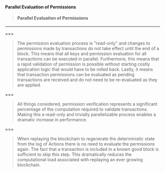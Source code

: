 #### Parallel Evaluation of Permissions

> #### Parallel Evaluation of Permissions

---

===

> The permission evaluation process is "read-only" and changes to permissions made by transactions do not take effect until the end of a block. This means that all keys and permission evaluation for all transactions can be executed in parallel. Furthermore, this means that a rapid validation of permission is possible without starting costly application logic that would have to be rolled back. Lastly, it means that transaction permissions can be evaluated as pending transactions are received and do not need to be re-evaluated as they are applied.

===

> All things considered, permission verification represents a significant percentage of the computation required to validate transactions. Making this a read-only and trivially parallelizable process enables a dramatic increase in performance.

===

> When replaying the blockchain to regenerate the deterministic state from the log of Actions there is no need to evaluate the permissions again. The fact that a transaction is included in a known good block is sufficient to skip this step. This dramatically reduces the computational load associated with replaying an ever growing blockchain.



